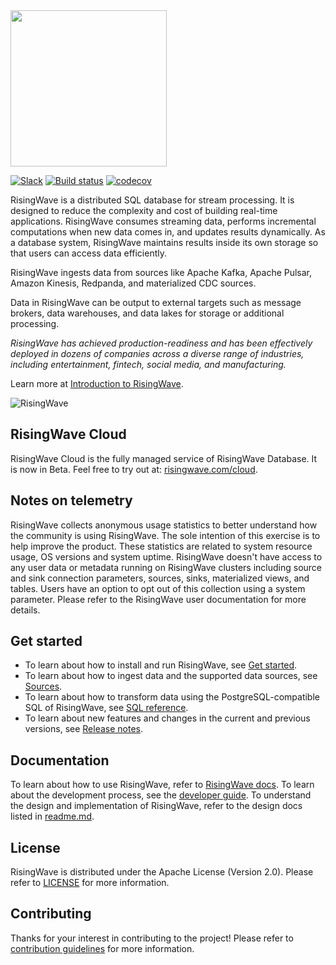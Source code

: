 <picture>
  <source srcset="https://github.com/risingwavelabs/risingwave/assets/100549427/00b1c319-293a-4025-aadd-8436977075d6" width="300px" media="(prefers-color-scheme: dark)">
  <img src="https://github.com/risingwavelabs/risingwave/assets/100549427/f4ed97a1-804c-4f5c-b548-1b82cf0e7063" width="250px">
</picture>

[![Slack](https://badgen.net/badge/Slack/Join%20RisingWave/0abd59?icon=slack)](https://join.slack.com/t/risingwave-community/shared_invite/zt-120rft0mr-d8uGk3d~NZiZAQWPnElOfw)
[![Build status](https://badge.buildkite.com/9394d2bca0f87e2e97aa78b25f765c92d4207c0b65e7f6648f.svg)](https://buildkite.com/risingwavelabs/main)
[![codecov](https://codecov.io/gh/risingwavelabs/risingwave/branch/main/graph/badge.svg?token=EB44K9K38B)](https://codecov.io/gh/risingwavelabs/risingwave)

RisingWave is a distributed SQL database for stream processing. It is designed to reduce the complexity and cost of building real-time applications. RisingWave consumes streaming data, performs incremental computations when new data comes in, and updates results dynamically. As a database system, RisingWave maintains results inside its own storage so that users can access data efficiently.

RisingWave ingests data from sources like Apache Kafka, Apache Pulsar, Amazon Kinesis, Redpanda, and materialized CDC sources.

Data in RisingWave can be output to external targets such as message brokers, data warehouses, and data lakes for storage or additional processing.

*RisingWave has achieved production-readiness and has been effectively deployed in dozens of companies across a diverse range of industries, including entertainment, fintech, social media, and manufacturing.*

Learn more at [Introduction to RisingWave](https://www.risingwave.dev/docs/current/intro/).

![RisingWave](https://github.com/risingwavelabs/risingwave-docs/blob/0f7e1302b22493ba3c1c48e78810750ce9a5ff42/docs/images/archi_simple.png)


## RisingWave Cloud

RisingWave Cloud is the fully managed service of RisingWave Database. It is now in Beta. Feel free to try out at: [risingwave.com/cloud](https://risingwave.com/cloud).

## Notes on telemetry

RisingWave collects anonymous usage statistics to better understand how the community is using RisingWave. The sole intention of this exercise is to help improve the product. These statistics are related to system resource usage, OS versions and system uptime. RisingWave doesn't have access to any user data or metadata running on RisingWave clusters including source and sink connection parameters, sources, sinks, materialized views, and tables. Users have an option to opt out of this collection using a system parameter. Please refer to the RisingWave user documentation for more details.

## Get started

- To learn about how to install and run RisingWave, see [Get started](https://www.risingwave.dev/docs/current/get-started/).
- To learn about how to ingest data and the supported data sources, see [Sources](https://www.risingwave.dev/docs/current/data-ingestion/).
- To learn about how to transform data using the PostgreSQL-compatible SQL of RisingWave, see [SQL reference](https://www.risingwave.dev/docs/current/sql-references/).
- To learn about new features and changes in the current and previous versions, see [Release notes](https://www.risingwave.dev/docs/current/release-notes/).

## Documentation

To learn about how to use RisingWave, refer to [RisingWave docs](https://www.risingwave.dev/). To learn about the development process, see the [developer guide](docs/developer-guide.md). To understand the design and implementation of RisingWave, refer to the design docs listed in [readme.md](docs/README.md).

## License

RisingWave is distributed under the Apache License (Version 2.0). Please refer to [LICENSE](LICENSE) for more information.

## Contributing

Thanks for your interest in contributing to the project! Please refer to [contribution guidelines](CONTRIBUTING.md) for more information.
